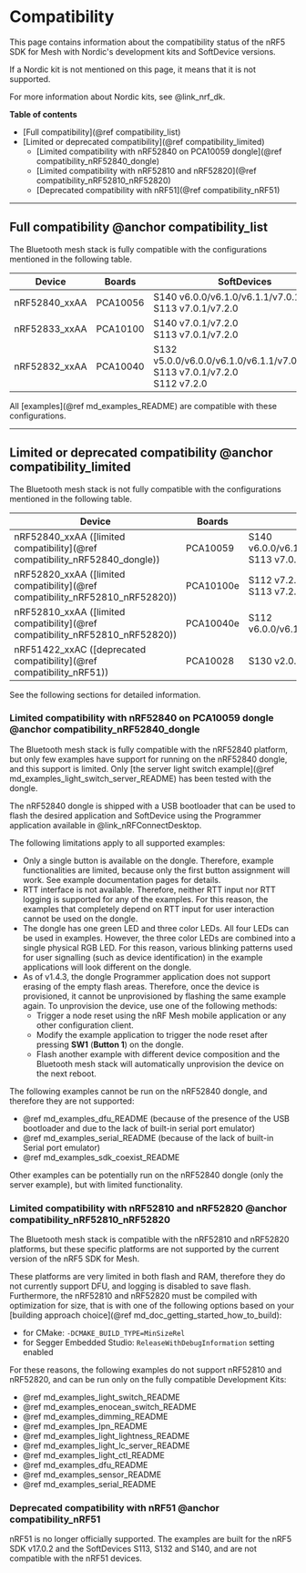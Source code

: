 # Compatibility

This page contains information about the compatibility status of the nRF5 SDK for Mesh with Nordic's
development kits and SoftDevice versions.

If a Nordic kit is not mentioned on this page, it means that it is not supported.

For more information about Nordic kits, see @link_nrf_dk.

**Table of contents**
- [Full compatibility](@ref compatibility_list)
- [Limited or deprecated compatibility](@ref compatibility_limited)
    - [Limited compatibility with nRF52840 on PCA10059 dongle](@ref compatibility_nRF52840_dongle)
    - [Limited compatibility with nRF52810 and nRF52820](@ref compatibility_nRF52810_nRF52820)
    - [Deprecated compatibility with nRF51](@ref compatibility_nRF51)


---

## Full compatibility @anchor compatibility_list

The Bluetooth mesh stack is fully compatible with the configurations mentioned in the following table.

| Device                                         | Boards    | SoftDevices                       |
| ---------------------------------------------- | --------- | --------------------------------- |
| nRF52840_xxAA                                  | PCA10056  | S140 v6.0.0/v6.1.0/v6.1.1/v7.0.1/v7.2.0<br>S113 v7.0.1/v7.2.0         |
| nRF52833_xxAA                                  | PCA10100  | S140 v7.0.1/v7.2.0<br>S113 v7.0.1/v7.2.0                              |
| nRF52832_xxAA                                  | PCA10040  | S132 v5.0.0/v6.0.0/v6.1.0/v6.1.1/v7.0.1/v7.2.0<br>S113 v7.0.1/v7.2.0<br>S112 v7.2.0  |

All [examples](@ref md_examples_README) are compatible with these configurations.

---

## Limited or deprecated compatibility @anchor compatibility_limited

The Bluetooth mesh stack is not fully compatible with the configurations mentioned in the following table.

| Device                                         | Boards    | SoftDevices                       |
| ---------------------------------------------- | --------- | --------------------------------- |
| nRF52840_xxAA ([limited compatibility](@ref compatibility_nRF52840_dongle))    | PCA10059  | S140 v6.0.0/v6.1.0/v6.1.1/v7.0.1/v7.2.0<br>S113 v7.0.1/v7.2.0  |
| nRF52820_xxAA ([limited compatibility](@ref compatibility_nRF52810_nRF52820))  | PCA10100e | S112 v7.2.0<br>S113 v7.2.0  |
| nRF52810_xxAA ([limited compatibility](@ref compatibility_nRF52810_nRF52820))  | PCA10040e | S112 v6.0.0/v6.1.0/v6.1.1/v7.0.1/v7.2.0  |
| nRF51422_xxAC ([deprecated compatibility](@ref compatibility_nRF51))           | PCA10028  | S130 v2.0.1                |

See the following sections for detailed information.

### Limited compatibility with nRF52840 on PCA10059 dongle @anchor compatibility_nRF52840_dongle

The Bluetooth mesh stack is fully compatible with the nRF52840 platform,
but only few examples have support for running on the nRF52840 dongle, and this support is limited.
Only [the server light switch example](@ref md_examples_light_switch_server_README) has been tested with
the dongle.

The nRF52840 dongle is shipped with a USB bootloader that can be used
to flash the desired application and SoftDevice using the Programmer application available
in @link_nRFConnectDesktop.

The following limitations apply to all supported examples:
- Only a single button is available on the dongle. Therefore, example functionalities are limited,
  because only the first button assignment will work. See example documentation pages for details.
- RTT interface is not available. Therefore, neither RTT input nor RTT logging is supported for any
  of the examples. For this reason, the examples that completely depend on RTT input
  for user interaction cannot be used on the dongle.
- The dongle has one green LED and three color LEDs. All four LEDs can be used in examples.
  However, the three color LEDs are combined into a single physical RGB LED.
  For this reason, various blinking patterns used for user signalling (such as device identification)
  in the example applications will look different on the dongle.
- As of v1.4.3, the dongle Programmer application does not support erasing
  of the empty flash areas. Therefore, once the device is provisioned, it cannot be unprovisioned
  by flashing the same example again. To unprovision the device, use one of the following methods:
    - Trigger a node reset using the nRF Mesh mobile application or any other configuration client.
    - Modify the example application to trigger the node reset after pressing **SW1** (**Button 1**)
      on the dongle.
    - Flash another example with different device composition and the Bluetooth mesh stack will automatically
      unprovision the device on the next reboot.

The following examples cannot be run on the nRF52840 dongle, and therefore they are not supported:
- @ref md_examples_dfu_README (because of the presence of the USB bootloader and due to the lack of built-in serial port emulator)
- @ref md_examples_serial_README (because of the lack of built-in Serial port emulator)
- @ref md_examples_sdk_coexist_README

Other examples can be potentially run on the nRF52840 dongle (only the server example),
but with limited functionality.

### Limited compatibility with nRF52810 and nRF52820 @anchor compatibility_nRF52810_nRF52820

The Bluetooth mesh stack is compatible with the nRF52810 and nRF52820 platforms, but these specific platforms are not supported
by the current version of the nRF5 SDK for Mesh.

These platforms are very limited in both flash and RAM, therefore they do not currently support DFU,
and logging is disabled to save flash. Furthermore, the nRF52810 and nRF52820 must be compiled with optimization
for size, that is with one of the following options based
on your [building approach choice](@ref md_doc_getting_started_how_to_build):
- for CMake: `-DCMAKE_BUILD_TYPE=MinSizeRel`
- for Segger Embedded Studio: `ReleaseWithDebugInformation` setting enabled

For these reasons, the following examples do not support nRF52810 and nRF52820, and can be run only on the fully
compatible Development Kits:
- @ref md_examples_light_switch_README
- @ref md_examples_enocean_switch_README
- @ref md_examples_dimming_README
- @ref md_examples_lpn_README
- @ref md_examples_light_lightness_README
- @ref md_examples_light_lc_server_README
- @ref md_examples_light_ctl_README
- @ref md_examples_dfu_README
- @ref md_examples_sensor_README
- @ref md_examples_serial_README


### Deprecated compatibility with nRF51 @anchor compatibility_nRF51

nRF51 is no longer officially supported. The examples are built for the nRF5 SDK v17.0.2
and the SoftDevices S113, S132 and S140, and are not compatible with the nRF51 devices.